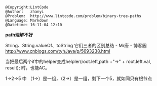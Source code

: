 ```
@Copyright:LintCode
@Author:   zhanyi
@Problem:  http://www.lintcode.com/problem/binary-tree-paths
@Language: Markdown
@Datetime: 16-11-04 12:10
```

**path理解不好**

String、String.valueOf、toString 它们三者的区别总结 - Mr唐 - 博客园  http://www.cnblogs.com/tyhJava/p/5693238.html

当把最后两个if中的helper变成helpler(root.left,path +"->" + root.left.val, result); 时，也能AC。

1->2->5 中 （1->）是一组，（2->）是一组，剩下一个5，就如同只有根节点


